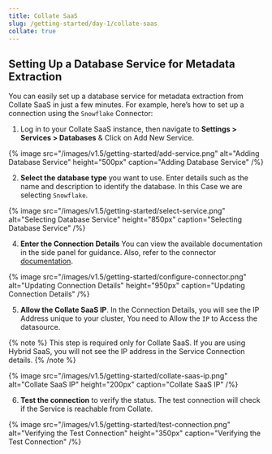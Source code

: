 ```yaml
---
title: Collate SaaS
slug: /getting-started/day-1/collate-saas
collate: true
---
```


## Setting Up a Database Service for Metadata Extraction

You can easily set up a database service for metadata extraction from Collate SaaS in just a few minutes. For example, here’s how to set up a connection using the `Snowflake` Connector:

1. Log in to your Collate SaaS instance, then navigate to **Settings > Services > Databases** & Click on Add New Service.

{% image
  src="/images/v1.5/getting-started/add-service.png"
  alt="Adding Database Service"
  height="500px"
  caption="Adding Database Service" /%}

2. **Select the database type** you want to use. Enter details such as the name and description to identify the database. In this Case we are selecting `Snowflake`.

{% image
  src="/images/v1.5/getting-started/select-service.png"
  alt="Selecting Database Service"
  height="850px"
  caption="Selecting Database Service" /%}

4. **Enter the Connection Details** You can view the available documentation in the side panel for guidance. Also, refer to the connector [documentation](/connectors).

{% image
  src="/images/v1.5/getting-started/configure-connector.png"
  alt="Updating Connection Details"
  height="950px"
  caption="Updating Connection Details" /%}

5. **Allow the Collate SaaS IP**. In the Connection Details, you will see the IP Address unique to your cluster, You need to Allow the `IP` to Access the datasource.


{% note %}
This step is required only for Collate SaaS. If you are using Hybrid SaaS, you will not see the IP address in the Service Connection details.
{% /note %}

{% image
  src="/images/v1.5/getting-started/collate-saas-ip.png"
  alt="Collate SaaS IP"
  height="200px"
  caption="Collate SaaS IP" /%}

6. **Test the connection** to verify the status. The test connection will check if the Service is reachable from Collate.

{% image
  src="/images/v1.5/getting-started/test-connection.png"
  alt="Verifying the Test Connection"
  height="350px"
  caption="Verifying the Test Connection" /%}